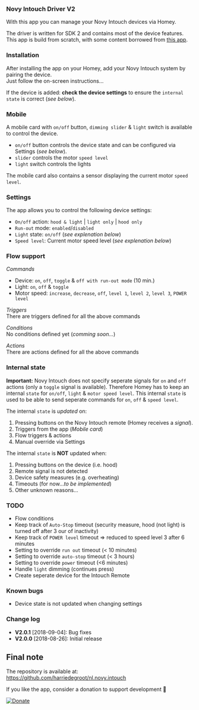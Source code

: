 ### Novy Intouch Driver V2

With this app you can manage your Novy Intouch devices via Homey.

The driver is written for SDK 2 and contains most of the device features.  
This app is build from scratch, with some content borrowed from [this app][v1-link].

### Installation
After installing the app on your Homey, add your Novy Intouch system by pairing the device.  
Just follow the on-screen instructions...

If the device is added: **check the device settings** to ensure the `internal state` is correct (*see below*).

### Mobile

A mobile card with `on/off` button, `dimming slider` & `light` switch is available to control the device.
- `on/off` button controls the device state and can be configured via Settings (*see below*).   
- `slider` controls the motor `speed level`
- `light` switch controls the lights

The mobile card also contains a sensor displaying the current motor `speed level`.

### Settings
The app allows you to control the following device settings:
- `On/off` action: `hood & light` | `light only` | `hood only`
- `Run-out` mode: `enabled`/`disabled`
- `Light` state: `on/off` (*see explenation below*)
- `Speed level`: Current motor speed level (*see explenation below*)

### Flow support

*Commands*

- Device: `on`, `off`, `toggle` & `off with run-out mode` (10 min.)
- Light: `on`, `off` & `toggle` 
- Motor speed: `increase`, `decrease`, `off`, `level 1`, `level 2`, `level 3`, `POWER level`

*Triggers*  
There are triggers defined for all the above commands

*Conditions*  
No conditions defined yet (*comming soon...*)

*Actions*  
There are actions defined for all the above commands

### Internal state
**Important:** Novy Intouch does not specify seperate signals for `on` and `off` actions (only a `toggle` signal is available).
Therefore Homey has to keep an internal `state` for `on/off`, `light` & `motor speed level`. This internal `state` is used to be able to send seperate commands for `on`, `off` & `speed level`.  

The internal `state` is *updated* on:
1. Pressing buttons on the Novy Intouch remote (Homey receives a *signal*).
2. Triggers from the app (*Mobile card*)
3. Flow triggers & actions
4. Manual override via Settings

The internal `state` is **NOT** updated when:
1. Pressing buttons on the device (i.e. hood)
2. Remote signal is not detected
3. Device safety measures (e.g. overheating)
4. Timeouts (for now...*to be implemented*)
5. Other unknown reasons...

### TODO

- Flow conditions
- Keep track of `Auto-Stop` timeout (security measure, hood (not light) is turned off after 3 our of inactivity)
- Keep track of `POWER level` timeout => reduced to speed level 3 after 6 minutes
- Setting to override `run out` timeout (< 10 minutes)
- Setting to override `auto-stop` timeout (< 3 hours)
- Setting to override `power` timeout (<6 minutes)
- Handle `light` dimming (continues press)
- Create seperate device for the Intouch Remote

### Known bugs

- Device state is not updated when changing settings

### Change log

- **V2.0.1** [2018-09-04]: Bug fixes
- **V2.0.0** [2018-08-26]: Initial release

## Final note ##
The repository is available at: https://github.com/harriedegroot/nl.novy.intouch

If you like the app, consider a donation to support development :beer: 
 
[![Donate][pp-donate-image]][pp-donate-link]

[v1-link]: https://github.com/ralfvd/be.novy.intouch
[v1-author]: https://github.com/ralfvd/be.novy.intouch
[pp-donate-link]: https://www.paypal.com/cgi-bin/webscr?cmd=_donations&business=harriedegroot%40gmail%2ecom&lc=NL&item_name=Harrie%20de%20Groot&item_number=Homey%20Novy%20Intouch%20App&currency_code=EUR&bn=PP%2dDonationsBF%3abtn_donateCC_LG%2egif%3aNonHosted
[pp-donate-image]: https://img.shields.io/badge/Donate-PayPal-green.svg

